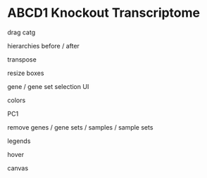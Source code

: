 # ABCD1 Knockout Transcriptome


drag catg


hierarchies before / after


transpose


resize boxes


gene / gene set selection UI


colors


PC1


remove genes / gene sets / samples / sample sets


legends


hover


canvas
